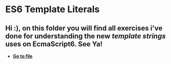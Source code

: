 # ES6 Template Literals

## Hi :), on this folder you will find all exercises i've done for understanding the new *<b>template strings<b>* uses on EcmaScript6. See Ya!

* [Go to file](https://github.com/clucasalcantara/es6-learning/blob/master/es6-scripts/Variables%20Declarations/const.js)
